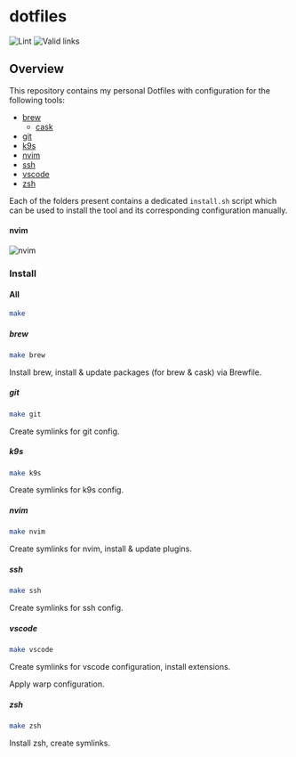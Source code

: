 # dotfiles

![Lint](https://github.com/henryhst/dotfiles/workflows/Lint/badge.svg) ![Valid links](https://github.com/henryhst/dotfiles/workflows/Valid%20links/badge.svg)

## Overview

This repository contains my personal Dotfiles with configuration
for the following tools:

- [brew](https://brew.sh/)
  - [cask](https://github.com/Homebrew/homebrew-cask)
- [git](https://git-scm.com/)
- [k9s](https://k9scli.io/)
- [nvim](https://neovim.io/)
- [ssh](https://www.ssh.com/)
- [vscode](https://code.visualstudio.com/)
- [zsh](https://ohmyz.sh/)

Each of the folders present contains a dedicated `install.sh` script which
can be used to install the tool and its corresponding configuration manually.


#### nvim

![nvim](/.github/screenshots/nvim.png)

### Install

#### All

```bash
make
```

##### brew

```bash
make brew
```

Install brew, install & update packages (for brew & cask) via Brewfile.

##### git

```bash
make git
```

Create symlinks for git config.

##### k9s

```bash
make k9s
```

Create symlinks for k9s config.

<!-- markdownlint-disable -->
##### nvim
<!-- markdownlint-restore -->
```bash
make nvim
```

Create symlinks for nvim, install & update plugins.

##### ssh

```bash
make ssh
```

Create symlinks for ssh config.

##### vscode

```bash
make vscode
```

Create symlinks for vscode configuration, install extensions.


Apply warp configuration.

##### zsh

```bash
make zsh
```

Install zsh, create symlinks.